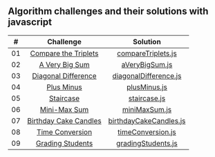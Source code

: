 ## Algorithm challenges and their solutions with javascript

|  #  |                                                   Challenge                                                    |                                Solution                                |
| :-: | :------------------------------------------------------------------------------------------------------------: | :--------------------------------------------------------------------: |
| 01  |  [Compare the Triplets](https://www.hackerrank.com/challenges/compare-the-triplets/problem?isFullScreen=true)  |     [compareTriplets.js](./algoritma_cozumleri/compareTriplets.js)     |
| 02  |        [A Very Big Sum](https://www.hackerrank.com/challenges/a-very-big-sum/problem?isFullScreen=true)        |         [aVeryBigSum.js](./algoritma_cozumleri/aVeryBigSum.js)         |
| 03  |   [Diagonal Difference](https://www.hackerrank.com/challenges/diagonal-difference/problem?isFullScreen=true)   |  [diagonalDifference.js](./algoritma_cozumleri/diagonalDifference.js)  |
| 04  |            [Plus Minus](https://www.hackerrank.com/challenges/plus-minus/problem?isFullScreen=true)            |           [plusMinus.js](./algoritma_cozumleri/plusMinus.js)           |
| 05  |             [Staircase](https://www.hackerrank.com/challenges/staircase/problem?isFullScreen=true)             |           [staircase.js](./algoritma_cozumleri/staircase.js)           |
| 06  |          [Mini-Max Sum](https://www.hackerrank.com/challenges/mini-max-sum/problem?isFullScreen=true)          |          [miniMaxSum.js](./algoritma_cozumleri/miniMaxSum.js)          |
| 07  | [Birthday Cake Candles](https://www.hackerrank.com/challenges/birthday-cake-candles/problem?isFullScreen=true) | [birthdayCakeCandles.js](./algoritma_cozumleri/birthdayCakeCandles.js) |
| 08  |       [Time Conversion](https://www.hackerrank.com/challenges/time-conversion/problem?isFullScreen=true)       |      [timeConversion.js](./algoritma_cozumleri/timeConversion.js)      |
| 09  |          [Grading Students](https://www.hackerrank.com/challenges/grading/problem?isFullScreen=true)           |     [gradingStudents.js](./algoritma_cozumleri/gradingStudents.js)     |
